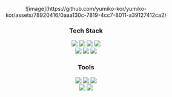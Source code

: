 <p align="center" width="70%">
![image](https://github.com/yumiko-kor/yumiko-kor/assets/78920416/0aaa130c-7819-4cc7-8011-a39127412ca2)
</p>

<div align=center><h3>Tech Stack</h1></div>

<div align=center> 
  <img src="https://img.shields.io/badge/JavaScript-F7DF1E?style=flat-square&logo=JavaScript&logoColor=white"/></a>
  <img src="https://img.shields.io/badge/React-61DAFB?style=flat-square&logo=React&logoColor=white"/></a>
  <img src="https://img.shields.io/badge/Python-3766AB?style=flat-square&logo=Python&logoColor=white"/></a>
  <img src="https://img.shields.io/badge/java-007396?style=flat-square&logo=java&logoColor=white"> 
  <br>
  
  <img src="https://img.shields.io/badge/mysql-4479A1?style=flat-square&logo=mysql&logoColor=white"> 
  <img src="https://img.shields.io/badge/oracle-F80000?style=flat-square&logo=oracle&logoColor=white">  
  <img src="https://img.shields.io/badge/Ubuntu-E95420?style=flat-square&logo=Ubuntu&logoColor=black"> 
  <br>
</div>

<div align=center><h3>Tools</h1></div>
<div align=center> 
 <img src="https://img.shields.io/badge/GitHub-181717?style=flat&logo=GitHub&logoColor=FFFFFF">
 <a href="https://verbose-track-580.notion.site/Computer-Engineering-with-YHM-f9501b16f1cc46e6a688c66d66a0058f">
  <img src="https://img.shields.io/badge/Notion-000000?style=flat&logo=Notion&logoColor=white" />
 </a>
 <img src="https://img.shields.io/badge/Figma-F24E1E?style=flat&logo=Figma&logoColor=FFFFFF">  
   <br/>   
 <img src="https://img.shields.io/badge/Visual Studio Code-007ACC?style=flat&logo=Visual Studio Code&logoColor=FFFFFF">
 <img src="https://img.shields.io/badge/Eclipse IDE-2C2255?style=flat&logo=Eclipse IDE&logoColor=FFFFFF"> 
 <br/>
</div>
